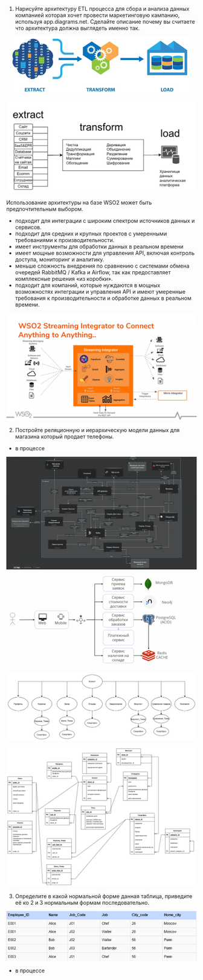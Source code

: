 1. Нарисуйте архитектуру ETL процесса для сбора и анализа данных компанией которая хочет провести маркетинговую кампанию, используя app.diagrams.net. Сделайте описание почему вы считаете что архитектура должна выглядеть именно так.

![](.hw_1_images/e0fedb0c.png)

![](.hw_1_images/a127bf54.png)

Использование архитектуры на базе WSO2 может быть предпочтительным выбором.
- подходит для интеграции с широким спектром источников данных и сервисов.
- подходит для средних и крупных проектов с умеренными требованиями к производительности.
- имеет инструменты для обработки данных в реальном времени
- имеет мощные возможности для управления API, включая контроль доступа, мониторинг и аналитику.
- меньше сложность внедрения по сравнению c системами обмена очередей RabbitMQ / Kafka и Airflow, так как предоставляет комплексные решения «из коробки».
- подходит для компаний, которые нуждаются в мощных возможностях интеграции и управления API и имеют умеренные требования к производительности и обработке данных в реальном времени.

![](.hw_1_images/99f1309e.png)


2. Постройте реляционную и иерархическую модели данных для магазина который продает телефоны.

- в процессе

![](.hw_1_images/85c5cc3d.png)

![](.hw_1_images/ddaee50f.png)

![](.hw_1_images/db14cb9b.png)

![](.hw_1_images/d4538bb2.png)

3. Определите в какой нормальной форме данная таблица, приведите её ко 2 и 3 нормальным формам последовательно.

![](.hw_1_images/40922459.png)

- в процессе

